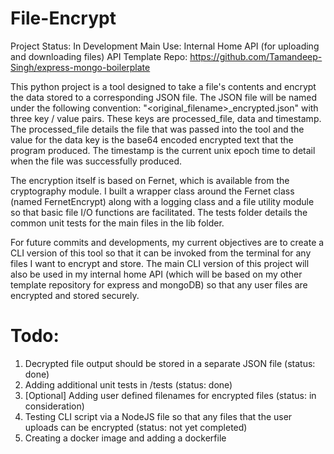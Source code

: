 # File-Encrypt

Project Status: In Development
Main Use: Internal Home API (for uploading and downloading files)
API Template Repo: https://github.com/Tamandeep-Singh/express-mongo-boilerplate 


This python project is a tool designed to take a file's contents and encrypt the data stored to a corresponding JSON file. The JSON file will be named under the
following convention: "<original_filename>_encrypted.json" with three key / value pairs. These keys are processed_file, data and timestamp. The processed_file details the file that was passed into the tool and the value for the data key is the base64 encoded encrypted text that the program produced. The timestamp is the current unix epoch time to detail when the file was successfully produced. 

The encryption itself is based on Fernet, which is available from the cryptography module. I built a wrapper class around the Fernet class (named FernetEncrypt) along with a logging class and a file utility module so that basic file I/O functions are facilitated.  The tests folder details the common unit tests for the main files in the lib folder.

For future commits and developments, my current objectives are to create a CLI version of this tool so that it can be invoked from the terminal for any files I want to encrypt and store. The main CLI version of this project will also be used in my internal home API (which will be based on my other template repository for express and mongoDB) so that any user files are encrypted and stored securely. 

# Todo:

1) Decrypted file output should be stored in a separate JSON file (status: done)
2) Adding additional unit tests in /tests (status: done)
3) [Optional] Adding user defined filenames for encrypted files (status: in consideration)
4) Testing CLI script via a NodeJS file so that any files that the user uploads can be encrypted (status: not yet completed)
5) Creating a docker image and adding a dockerfile






